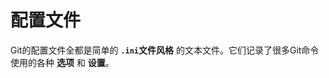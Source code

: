配置文件
==================================================================
Git的配置文件全都是简单的 **`.ini`文件风格** 的文本文件。它们记录了很多Git命令使用的各种 **选项** 和 **设置**。

